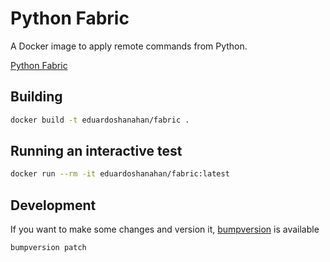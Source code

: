 # Python Fabric

A Docker image to apply remote commands from Python.

[Python Fabric](http://www.fabfile.org/)

## Building

```bash
docker build -t eduardoshanahan/fabric .
```

## Running an interactive test

```bash
docker run --rm -it eduardoshanahan/fabric:latest
```

## Development

If you want to make some changes and version it, [bumpversion](https://pypi.python.org/pypi/bumpversion) is available

```bash
bumpversion patch
```
